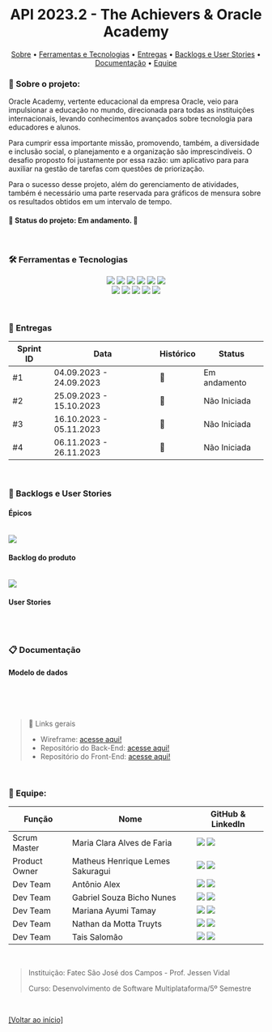 <br id="inicio">

<h1 align="center">API 2023.2 - The Achievers & Oracle Academy</h1>
 <p align="center">
     <a href="#sobre">Sobre</a> • 
     <a href="#techtools">Ferramentas e Tecnologias</a> •
     <a href="#entregas">Entregas</a> • 
     <a href="#backlog">Backlogs e User Stories</a> •
     <a href="#documentacao">Documentação</a> •
     <a href="#equipe">Equipe</a> 
</p>

<span id="sobre">

### :bookmark_tabs: Sobre o projeto:
<p>Oracle Academy, vertente educacional da empresa Oracle, veio para impulsionar a educação no mundo, direcionada para todas as instituições internacionais, levando conhecimentos avançados sobre tecnologia para educadores e alunos.</p>
<p>Para cumprir essa importante missão, promovendo, também, a diversidade e inclusão social, o planejamento e a organização são imprescindíveis. O desafio proposto foi justamente por essa razão: um aplicativo para para auxiliar na gestão de tarefas com questões de priorização.</p>
<p>Para o sucesso desse projeto, além do gerenciamento de atividades, também é necessário uma parte reservada para gráficos de mensura sobre os resultados obtidos em um intervalo de tempo.</p>

 #### 📌 Status do projeto: Em andamento. 🚧
  
 <br>
 
 <span id="techtools">
 
 ### :hammer_and_wrench: Ferramentas e Tecnologias
 
<p align="center">
  <img src="https://img.shields.io/badge/Discord-23121011?style=for-the-badge&logo=discord&logoColor=000000&color=CED4DA"/> 
  <img src="https://img.shields.io/badge/WhatsApp-23121011?style=for-the-badge&logo=whatsapp&logoColor=000000&color=CED4DA"/> 
  <img src="https://img.shields.io/badge/Figma-23121011?style=for-the-badge&logo=figma&logoColor=000000&color=CED4DA"/>
  <img src="https://img.shields.io/badge/react_native-23121011?style=for-the-badge&logo=react&logoColor=000000&color=CED4DA"/> 
  <img src="https://img.shields.io/badge/Expo-23121011?style=for-the-badge&logo=expo&logoColor=000000&color=CED4DA" /> 
  <img src="https://img.shields.io/badge/Axios-23121011?style=for-the-badge&logo=axios&logoColor=000000&color=CED4DA" /> 
  <br> 
  <img src="https://img.shields.io/badge/JavaScript-23121011?style=for-the-badge&logo=javascript&logoColor=000000&color=CED4DA"/>
  <img src="https://img.shields.io/badge/Node.js-23121011?style=for-the-badge&logo=nodedotjs&logoColor=000000&color=CED4DA"/>
  <img src="https://img.shields.io/badge/TypeScript-23121011?style=for-the-badge&logo=typescript&logoColor=000000&color=CED4DA"/> 
  <img src="https://img.shields.io/badge/MySQL-23121011?style=for-the-badge&logo=mysql&logoColor=000000&color=CED4DA"/> 
  <img src="https://img.shields.io/badge/Styled_Components-23121011?style=for-the-badge&logo=styled-components&logoColor=000000&color=CED4DA" /> 
</p>

<br>

<span id="entregas">

### :dart: Entregas

Sprint ID | Data | Histórico | Status |
----------|------|-----------|--------|
#1 | 04.09.2023 - 24.09.2023 | 🚧 | Em andamento
#2 | 25.09.2023 - 15.10.2023 | 🛑 | Não Iniciada
#3 | 16.10.2023 - 05.11.2023 | 🛑 | Não Iniciada
#4 | 06.11.2023 - 26.11.2023 | 🛑 | Não Iniciada

<br>

<span id="backlog">
 
 ### :bookmark_tabs: Backlogs e User Stories
 
<h4> Épicos</h4>
<br>
<img src="https://i.imgur.com/XWgDeaC.jpg" />
</br>

<h4> Backlog do produto</h4>
<br>
<img src="https://i.imgur.com/qmoMktl.jpg" />
</br>

<h4> User Stories</h4>
<br>

<br>

<span id="documentacao">
 
 ### :clipboard: Documentação
 
<h4>Modelo de dados</h4>
<br>
<br>

<br>

> 🔗 Links gerais
> <ul>
> <li>Wireframe: <a href="https://www.figma.com/file/6JvRGNVVKiTaAZsfYGI93n/API---Oracle-Academy?type=design&node-id=0-1&mode=design&t=wAoRes8dS3QaA1LA-0">acesse aqui!</a></li>
> <li>Repositório do Back-End: <a href="https://github.com/TheAchieversDSM/API-2023.2-Back-End">acesse aqui!</a></li>
> <li>Repositório do Front-End: <a href="https://github.com/TheAchieversDSM/API-2023.2-Mobile">acesse aqui!</a></li>
> </ul>

<br>

<span id="equipe">

### :busts_in_silhouette: Equipe:
Função | Nome | GitHub & LinkedIn
-------|------|-------------------
Scrum Master | Maria Clara Alves de Faria | [<img src="https://img.shields.io/badge/github%20-%23121011.svg?&style=for-the-badge&logo=github&logoColor=000000&color=CED4DA"/>](https://github.com/mclaralvs) [<img src="https://img.shields.io/badge/linkedin-%230077B5.svg?&style=for-the-badge&logo=linkedin&logoColor=0077B5&color=CED4DA" />](https://www.linkedin.com/in/mclaralvs/)
Product Owner | Matheus Henrique Lemes Sakuragui | [<img src="https://img.shields.io/badge/github%20-%23121011.svg?&style=for-the-badge&logo=github&logoColor=000000&color=CED4DA"/>](https://github.com/MatheusSakuragui) [<img src="https://img.shields.io/badge/linkedin-%230077B5.svg?&style=for-the-badge&logo=linkedin&logoColor=0077B5&color=CED4DA" />](https://www.linkedin.com/in/matheus-henrique-lemes-sakuragui/)
Dev Team | Antônio Alex | [<img src="https://img.shields.io/badge/github%20-%23121011.svg?&style=for-the-badge&logo=github&logoColor=000000&color=CED4DA"/>](https://github.com/Nepoun) [<img src="https://img.shields.io/badge/linkedin-%230077B5.svg?&style=for-the-badge&logo=linkedin&logoColor=0077B5&color=CED4DA" />](https://www.linkedin.com/in/antonio-nepomuceno-04943720a/)
Dev Team | Gabriel Souza Bicho Nunes | [<img src="https://img.shields.io/badge/github%20-%23121011.svg?&style=for-the-badge&logo=github&logoColor=000000&color=CED4DA"/>](https://github.com/ZeroPirata) [<img src="https://img.shields.io/badge/linkedin-%230077B5.svg?&style=for-the-badge&logo=linkedin&logoColor=0077B5&color=CED4DA" />](https://www.linkedin.com/in/gabriel-souza-bicho-nunes-429191185/)
Dev Team | Mariana Ayumi Tamay | [<img src="https://img.shields.io/badge/github%20-%23121011.svg?&style=for-the-badge&logo=github&logoColor=000000&color=CED4DA"/>](https://github.com/Mariayumi) [<img src="https://img.shields.io/badge/linkedin-%230077B5.svg?&style=for-the-badge&logo=linkedin&logoColor=0077B5&color=CED4DA" />](https://www.linkedin.com/in/mariana-tamay-159582222/)
Dev Team | Nathan da Motta Truyts | [<img src="https://img.shields.io/badge/github%20-%23121011.svg?&style=for-the-badge&logo=github&logoColor=000000&color=CED4DA"/>](https://github.com/Nathtruyts) [<img src="https://img.shields.io/badge/linkedin-%230077B5.svg?&style=for-the-badge&logo=linkedin&logoColor=0077B5&color=CED4DA" />](https://www.linkedin.com/in/nathan-truyts-43737020a/)
Dev Team | Tais Salomão | [<img src="https://img.shields.io/badge/github%20-%23121011.svg?&style=for-the-badge&logo=github&logoColor=000000&color=CED4DA"/>](https://github.com/taissalomao) [<img src="https://img.shields.io/badge/linkedin-%230077B5.svg?&style=for-the-badge&logo=linkedin&logoColor=0077B5&color=CED4DA" />](https://www.linkedin.com/in/tais-salomao/) 

<br>

> Instituição: Fatec São José dos Campos - Prof. Jessen Vidal
> 
> Curso: Desenvolvimento de Software Multiplataforma/5º Semestre
 
<br>
 
<a href="#inicio">[Voltar ao início]</a>
